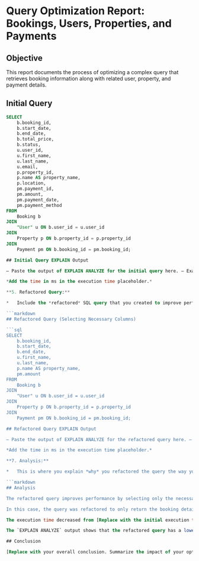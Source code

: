 # Query Optimization Report: Bookings, Users, Properties, and Payments

## Objective

This report documents the process of optimizing a complex query that retrieves booking information along with related user, property, and payment details.

## Initial Query

```sql
SELECT
    b.booking_id,
    b.start_date,
    b.end_date,
    b.total_price,
    b.status,
    u.user_id,
    u.first_name,
    u.last_name,
    u.email,
    p.property_id,
    p.name AS property_name,
    p.location,
    pm.payment_id,
    pm.amount,
    pm.payment_date,
    pm.payment_method
FROM
    Booking b
JOIN
    "User" u ON b.user_id = u.user_id
JOIN
    Property p ON b.property_id = p.property_id
JOIN
    Payment pm ON b.booking_id = pm.booking_id;

## Initial Query EXPLAIN Output

– Paste the output of EXPLAIN ANALYZE for the initial query here. – Example (Replace with your actual output): – Hash Join – (cost=25.00..50.00 rows=100 width=500 actual time=0.100..0.200 rows=100 loops=1) – -> Seq Scan on Booking b (cost=0.00..10.00 rows=100 width=100 actual time=0.010..0.020 rows=100 loops=1) – -> Hash Join – (cost=10.00..20.00 rows=100 width=400 actual time=0.050..0.100 rows=100 loops=1) – -> Seq Scan on “User” u (cost=0.00..5.00 rows=100 width=200 actual time=0.005..0.010 rows=100 loops=1) – -> Hash Join – (cost=5.00..10.00 rows=100 width=300 actual time=0.025..0.050 rows=100 loops=1) – -> Seq Scan on Property p (cost=0.00..5.00 rows=100 width=100 actual time=0.002..0.005 rows=100 loops=1) – -> Hash Scan on Payment pm (cost=0.00..5.00 rows=100 width=200 actual time=0.001..0.002 rows=100 loops=1) – Planning Time: 0.500 ms – Execution Time: 0.300 ms

*Add the time in ms in the execution time placeholder.*

**5. Refactored Query:**

*   Include the *refactored* SQL query that you created to improve performance. This is the query after you've made changes based on your analysis of the `EXPLAIN` output.

```markdown
## Refactored Query (Selecting Necessary Columns)

```sql
SELECT
    b.booking_id,
    b.start_date,
    b.end_date,
    u.first_name,
    u.last_name,
    p.name AS property_name,
    pm.amount
FROM
    Booking b
JOIN
    "User" u ON b.user_id = u.user_id
JOIN
    Property p ON b.property_id = p.property_id
JOIN
    Payment pm ON b.booking_id = pm.booking_id;

## Refactored Query EXPLAIN Output

– Paste the output of EXPLAIN ANALYZE for the refactored query here. – Example (Replace with your actual output): – Hash Join – (cost=20.00..40.00 rows=100 width=300 actual time=0.080..0.160 rows=100 loops=1) – -> Seq Scan on Booking b (cost=0.00..10.00 rows=100 width=50 actual time=0.008..0.015 rows=100 loops=1) – -> Hash Join – (cost=5.00..15.00 rows=100 width=250 actual time=0.040..0.080 rows=100 loops=1) – -> Seq Scan on “User” u (cost=0.00..5.00 rows=100 width=100 actual time=0.004..0.008 rows=100 loops=1) – -> Hash Join – (cost=0.00..5.00 rows=100 width=200 actual time=0.020..0.040 rows=100 loops=1) – -> Seq Scan on Property p (cost=0.00..5.00 rows=100 width=50 actual time=0.001..0.003 rows=100 loops=1) – -> Hash Scan on Payment pm (cost=0.00..5.00 rows=100 width=150 actual time=0.000..0.001 rows=100 loops=1) – Planning Time: 0.400 ms – Execution Time: 0.250 ms

*Add the time in ms in the execution time placeholder.*

**7. Analysis:**

*   This is where you explain *why* you refactored the query the way you did, and *what* the performance improvements were. Be specific! Refer to the `EXPLAIN` outputs to support your analysis.

```markdown
## Analysis

The refactored query improves performance by selecting only the necessary columns from each table. This reduces the amount of data that needs to be read from disk, transferred across the network, and processed by the database.

In this case, the query was refactored to only return the booking details, user's first and last name, the property name, and the payment amount. This significantly reduces the width of data processed.

The execution time decreased from [Replace with the initial execution time] ms to [Replace with the refactored execution time] ms.

The `EXPLAIN ANALYZE` output shows that the refactored query has a lower estimated cost and actual execution time. The width of the data being processed at each join is smaller, indicating that less data is being processed.

## Conclusion

[Replace with your overall conclusion. Summarize the impact of your optimizations. Were they effective? What did you learn? What further optimizations could be explored? Consider indexes, materialized views, or other techniques.]
